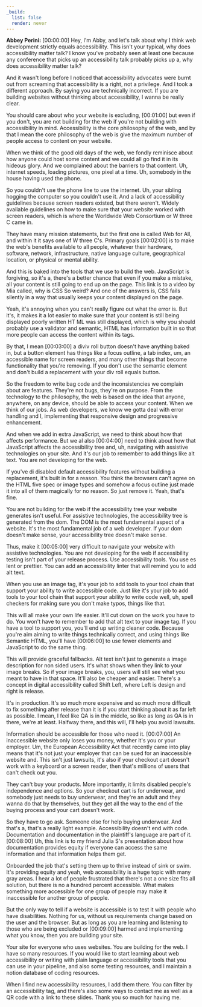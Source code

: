 ```yaml
---
_build:
  list: false
  render: never
---
```


**Abbey Perini:** [00:00:00] Hey, I'm Abby, and let's talk about why I think web development strictly equals accessibility. This isn't your typical, why does accessibility matter talk? I know you've probably seen at least one because any conference that picks up an accessibility talk probably picks up a, why does accessibility matter talk?

And it wasn't long before I noticed that accessibility advocates were burnt out from screaming that accessibility is a right, not a privilege. And I took a different approach. By saying you are technically incorrect. If you are building websites without thinking about accessibility, I wanna be really clear.

You should care about who your website is excluding, [00:01:00] but even if you don't, you are not building for the web if you're not building with accessibility in mind. Accessibility is the core philosophy of the web, and by that I mean the core philosophy of the web is give the maximum number of people access to content on your website.

When we think of the good old days of the web, we fondly reminisce about how anyone could host some content and we could all go find it in its hideous glory. And we complained about the barriers to that content. Uh, internet speeds, loading pictures, one pixel at a time. Uh, somebody in the house having used the phone.

So you couldn't use the phone line to use the internet. Uh, your sibling hogging the computer so you couldn't use it. And a lack of accessibility guidelines because screen readers existed, but there weren't. Widely available guidelines on how to make sure that your website worked with screen readers, which is where the Worldwide Web Consortium or W three C came in.

They have many mission statements, but the first one is called Web for All, and within it it says one of W three C's. Primary goals [00:02:00] is to make the web's benefits available to all people, whatever their hardware, software, network, infrastructure, native language culture, geographical location, or physical or mental ability.

And this is baked into the tools that we use to build the web. JavaScript is forgiving, so it's a, there's a better chance that even if you make a mistake, all your content is still going to end up on the page. This link is to a video by Mia called, why is CSS So weird? And one of the answers is, CSS fails silently in a way that usually keeps your content displayed on the page.

Yeah, it's annoying when you can't really figure out what the error is. But it's, it makes it a lot easier to make sure that your content is still being displayed poorly written HT ML was still displayed, which is why you should probably use a validator and semantic, HTML has information built in so that more people can access the content within its tags.

By that, I mean [00:03:00] a diviv roll button doesn't have anything baked in, but a button element has things like a focus outline, a tab index, um, an accessible name for screen readers, and many other things that become functionality that you're removing. If you don't use the semantic element and don't build a replacement with your div roll equals button.

So the freedom to write bag code and the inconsistencies we complain about are features. They're not bugs, they're on purpose. From the technology to the philosophy, the web is based on the idea that anyone, anywhere, on any device, should be able to access your content. When we think of our jobs. As web developers, we know we gotta deal with error handling and I, implementing that responsive design and progressive enhancement.

And when we add in extra JavaScript, we need to think about how that affects performance. But we al also [00:04:00] need to think about how that JavaScript affects the accessibility tree and, uh, navigating with assistive technologies on your site. And it's our job to remember to add things like alt text. You are not developing for the web.

If you've di disabled default accessibility features without building a replacement, it's built in for a reason. You think the browsers can't agree on the HTML five spec or image types and somehow a focus outline just made it into all of them magically for no reason. So just remove it. Yeah, that's fine.

You are not building for the web if the accessibility tree your website generates isn't useful. For assistive technologies, the accessibility tree is generated from the dom. The DOM is the most fundamental aspect of a website. It's the most fundamental job of a web developer. If your dom doesn't make sense, your accessibility tree doesn't make sense.

Thus, make it [00:05:00] very difficult to navigate your website with assistive technologies. You are not developing for the web if accessibility testing isn't part of your release process. Use accessibility tools. You use es lent or prettier. You can add an accessibility linter that will remind you to add alt text.

When you use an image tag, it's your job to add tools to your tool chain that support your ability to write accessible code. Just like it's your job to add tools to your tool chain that support your ability to write code well, uh, spell checkers for making sure you don't make typos, things like that.

This will all make your own life easier. It'll cut down on the work you have to do. You won't have to remember to add that alt text to your image tag. If you have a tool to support you, you'll end up writing cleaner code. Because you're aim aiming to write things technically correct, and using things like Semantic HTML, you'll have [00:06:00] to use fewer elements and JavaScript to do the same thing.

This will provide graceful fallbacks. Alt text isn't just to generate a image description for non sided users. It's what shows when they link to your image breaks. So if your image breaks, you, users will still see what you meant to have in that space. It'll also be cheaper and easier. There's a concept in digital accessibility called Shift Left, where Left is design and right is release.

It's in production. It's so much more expensive and so much more difficult to fix something after release than it is if you start thinking about it as far left as possible. I mean, I feel like QA is in the middle, so like as long as QA is in there, we're at least. Halfway there, and this will, I'll help you avoid lawsuits.

Information should be accessible for those who need it. [00:07:00] An inaccessible website only loses you money, whether it's you or your employer. Um, the European Accessibility Act that recently came into play means that it's not just your employer that can be sued for an inaccessible website and. This isn't just lawsuits, it's also if your checkout cart doesn't work with a keyboard or a screen reader, then that's millions of users that can't check out you.

They can't buy your products. More importantly, it limits disabled people's independence and options. So your checkout cart is for underwear, and somebody just needs to buy underwear, and they're an adult and they wanna do that by themselves, but they get all the way to the end of the buying process and your cart doesn't work.

So they have to go ask. Someone else for help buying underwear. And that's a, that's a really light example. Accessibility doesn't end with code. Documentation and documentation in the plaintiff's language are part of it. [00:08:00] Uh, this link is to my friend Julia S's presentation about how documentation provides equity if everyone can access the same information and that information helps them get.

Onboarded the job that's setting them up to thrive instead of sink or swim. It's providing equity and yeah, web accessibility is a huge topic with many gray areas. I hear a lot of people frustrated that there's not a one size fits all solution, but there is no a hundred percent accessible. What makes something more accessible for one group of people may make it inaccessible for another group of people.

But the only way to tell if a website is accessible is to test it with people who have disabilities. Nothing for us, without us requirements change based on the user and the browser. But as long as you are learning and listening to those who are being excluded or [00:09:00] harmed and implementing what you know, then you are building your site.

Your site for everyone who uses websites. You are building for the web. I have so many resources. If you would like to start learning about web accessibility or writing with plain language or accessibility tools that you can use in your pipeline, and also some testing resources, and I maintain a notion database of coding resources.

When I find new accessibility resources, I add them there. You can filter by an accessibility tag, and there's also some ways to contact me as well as a QR code with a link to these slides. Thank you so much for having me.
